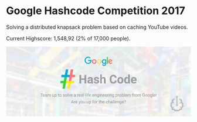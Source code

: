 # Google Hashcode Competition 2017

Solving a distributed knapsack problem based on caching YouTube videos.

Current Highscore: 1,548,92 (2% of 17,000 people).

![Google Hash Code Banner](banner.jpg)
